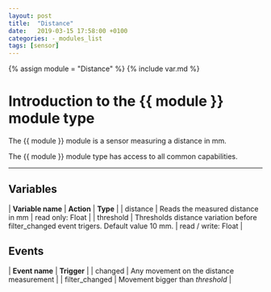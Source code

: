 ```yaml
---
layout: post
title:  "Distance"
date:   2019-03-15 17:58:00 +0100
categories: -_modules_list
tags: [sensor]
---
```

{% assign module = "Distance" %}
{% include var.md %}

# Introduction to the {{ module }} module type

The {{ module }} module is a sensor measuring a distance in mm.

The {{ module }} module type has access to all common capabilities.

----

## Variables

| **Variable name** | **Action** | **Type** |
| distance | Reads the measured distance in mm | read only: Float |
| threshold | Thresholds distance variation before filter_changed event trigers. Default value 10 mm. | read / write: Float |

## Events

| **Event name** | **Trigger** |
| changed | Any movement on the distance measurement |
| filter_changed | Movement bigger than *threshold* |
